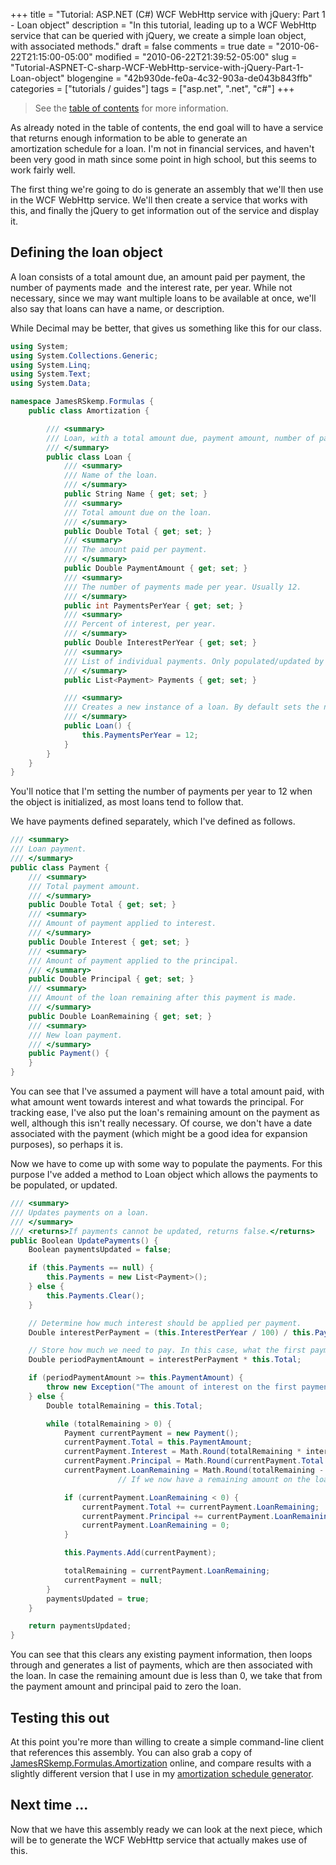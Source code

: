 +++
title = "Tutorial: ASP.NET (C#) WCF WebHttp service with jQuery: Part 1 - Loan object"
description = "In this tutorial, leading up to a WCF WebHttp service that can be queried with jQuery, we create a simple loan object, with associated methods."
draft = false
comments = true
date = "2010-06-22T21:15:00-05:00"
modified = "2010-06-22T21:39:52-05:00"
slug = "Tutorial-ASPNET-C-sharp-WCF-WebHttp-service-with-jQuery-Part-1-Loan-object"
blogengine = "42b930de-fe0a-4c32-903a-de043b843ffb"
categories = ["tutorials / guides"]
tags = ["asp.net", ".net", "c#"]
+++

> See the <a href="/post/tutorial-aspnet-c-sharp-wcf-webhttp-service-with-jquery-table-of-contents/">table of contents</a> for more information.

<p>As already noted in the table of contents, the end goal will to have a service that returns enough information to be able to generate an amortization&nbsp;schedule for a loan. I'm not in financial services, and haven't been very good in math since some point in high school, but this seems to work fairly well.</p>
<p>The first thing we're going to do is generate an assembly that we'll then use in the WCF WebHttp service. We'll then create a service that works with this, and finally the jQuery to get information out of the service and display it.</p>

## Defining the loan object
<p>A loan consists of a total amount due, an amount paid per payment, the number of payments made&nbsp; and the interest rate, per year. While not necessary, since we may want multiple loans to be available at once, we'll also say that loans can have a name, or description.</p>
<p>While Decimal may be better, that gives us something like this for our class.</p>

```csharp
using System;
using System.Collections.Generic;
using System.Linq;
using System.Text;
using System.Data;

namespace JamesRSkemp.Formulas {
	public class Amortization {

		/// <summary>
		/// Loan, with a total amount due, payment amount, number of payments per year, and interest rate per year.
		/// </summary>
		public class Loan {
			/// <summary>
			/// Name of the loan.
			/// </summary>
			public String Name { get; set; }
			/// <summary>
			/// Total amount due on the loan.
			/// </summary>
			public Double Total { get; set; }
			/// <summary>
			/// The amount paid per payment.
			/// </summary>
			public Double PaymentAmount { get; set; }
			/// <summary>
			/// The number of payments made per year. Usually 12.
			/// </summary>
			public int PaymentsPerYear { get; set; }
			/// <summary>
			/// Percent of interest, per year.
			/// </summary>
			public Double InterestPerYear { get; set; }
			/// <summary>
			/// List of individual payments. Only populated/updated by UpdatePayments method.
			/// </summary>
			public List<Payment> Payments { get; set; }

			/// <summary>
			/// Creates a new instance of a loan. By default sets the number of payments per year to 12.
			/// </summary>
			public Loan() {
				this.PaymentsPerYear = 12;
			}
		}
	}
}
```

You'll notice that I'm setting the number of payments per year to 12 when the object is initialized, as most loans tend to follow that.

We have payments defined separately, which I've defined as follows.

```csharp
/// <summary>
/// Loan payment.
/// </summary>
public class Payment {
	/// <summary>
	/// Total payment amount.
	/// </summary>
	public Double Total { get; set; }
	/// <summary>
	/// Amount of payment applied to interest.
	/// </summary>
	public Double Interest { get; set; }
	/// <summary>
	/// Amount of payment applied to the principal.
	/// </summary>
	public Double Principal { get; set; }
	/// <summary>
	/// Amount of the loan remaining after this payment is made.
	/// </summary>
	public Double LoanRemaining { get; set; }
	/// <summary>
	/// New loan payment.
	/// </summary>
	public Payment() {
	}
}
```

You can see that I've assumed a payment will have a total amount paid, with what amount went towards interest and what towards the principal. For tracking ease, I've also put the loan's remaining amount on the payment as well, although this isn't really necessary. Of course, we don't have a date associated with the payment (which might be a good idea for expansion purposes), so perhaps it is.

Now we have to come up with some way to populate the payments. For this purpose I've added a method to Loan object which allows the payments to be populated, or updated.

```csharp
/// <summary>
/// Updates payments on a loan.
/// </summary>
/// <returns>If payments cannot be updated, returns false.</returns>
public Boolean UpdatePayments() {
	Boolean paymentsUpdated = false;

	if (this.Payments == null) {
		this.Payments = new List<Payment>();
	} else {
		this.Payments.Clear();
	}

	// Determine how much interest should be applied per payment.
	Double interestPerPayment = (this.InterestPerYear / 100) / this.PaymentsPerYear;

	// Store how much we need to pay. In this case, what the first payment will be.
	Double periodPaymentAmount = interestPerPayment * this.Total;

	if (periodPaymentAmount >= this.PaymentAmount) {
		throw new Exception("The amount of interest on the first payment is greater than the amount that will be paid.");
	} else {
		Double totalRemaining = this.Total;

		while (totalRemaining > 0) {
			Payment currentPayment = new Payment();
			currentPayment.Total = this.PaymentAmount;
			currentPayment.Interest = Math.Round(totalRemaining * interestPerPayment, 2);
			currentPayment.Principal = Math.Round(currentPayment.Total - currentPayment.Interest, 2);
			currentPayment.LoanRemaining = Math.Round(totalRemaining - currentPayment.Principal, 2);
						// If we now have a remaining amount on the loan less than 0, we've paid too much.

			if (currentPayment.LoanRemaining < 0) {
				currentPayment.Total += currentPayment.LoanRemaining;
				currentPayment.Principal += currentPayment.LoanRemaining;
				currentPayment.LoanRemaining = 0;
			}

			this.Payments.Add(currentPayment);

			totalRemaining = currentPayment.LoanRemaining;
			currentPayment = null;
		}
		paymentsUpdated = true;
	}

	return paymentsUpdated;
}
```

<p>You can see that this clears any existing payment information, then loops through and generates a list of payments, which are then associated with the loan. In case the remaining amount due is less than 0, we take that from the payment amount and principal paid to zero the loan.</p>

## Testing this out
<p>At this point you're more than willing to create a simple command-line client that references this assembly. You can also grab a copy of <a rel="external download" href="https://media.jamesrskemp.com/articles/JamesRSkemp.Formulas.Amortization.cs.txt">JamesRSkemp.Formulas.Amortization</a> online, and compare results with a slightly different version that I use in my <a rel="external" href="http://jamesrskemp.com/testing/asp.net/Amortization.aspx">amortization schedule generator</a>.</p>

## Next time ...
<p>Now that we have this assembly ready we can look at the next piece, which will be to generate the WCF WebHttp service that actually makes use of this.</p>
